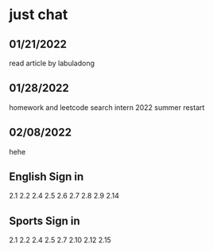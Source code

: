 # just chat
## 01/21/2022
read article by labuladong
## 01/28/2022
homework and leetcode
search intern 2022 summer
restart
## 02/08/2022
hehe
## English Sign in
2.1 2.2 2.4 2.5 2.6 2.7 2.8 2.9 2.14

## Sports Sign in
2.1 2.2 2.4 2.5 2.7 2.10 2.12 2.15
